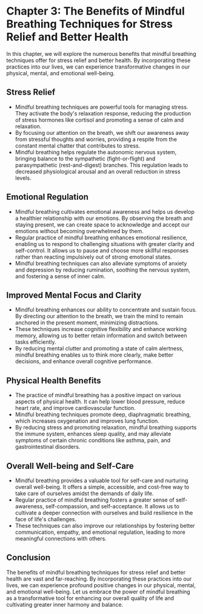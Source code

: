 Chapter 3: The Benefits of Mindful Breathing Techniques for Stress Relief and Better Health
===========================================================================================

In this chapter, we will explore the numerous benefits that mindful breathing techniques offer for stress relief and better health. By incorporating these practices into our lives, we can experience transformative changes in our physical, mental, and emotional well-being.

Stress Relief
-------------

* Mindful breathing techniques are powerful tools for managing stress. They activate the body's relaxation response, reducing the production of stress hormones like cortisol and promoting a sense of calm and relaxation.
* By focusing our attention on the breath, we shift our awareness away from stressful thoughts and worries, providing a respite from the constant mental chatter that contributes to stress.
* Mindful breathing helps regulate the autonomic nervous system, bringing balance to the sympathetic (fight-or-flight) and parasympathetic (rest-and-digest) branches. This regulation leads to decreased physiological arousal and an overall reduction in stress levels.

Emotional Regulation
--------------------

* Mindful breathing cultivates emotional awareness and helps us develop a healthier relationship with our emotions. By observing the breath and staying present, we can create space to acknowledge and accept our emotions without becoming overwhelmed by them.
* Regular practice of mindful breathing enhances emotional resilience, enabling us to respond to challenging situations with greater clarity and self-control. It allows us to pause and choose more skillful responses rather than reacting impulsively out of strong emotional states.
* Mindful breathing techniques can also alleviate symptoms of anxiety and depression by reducing rumination, soothing the nervous system, and fostering a sense of inner calm.

Improved Mental Focus and Clarity
---------------------------------

* Mindful breathing enhances our ability to concentrate and sustain focus. By directing our attention to the breath, we train the mind to remain anchored in the present moment, minimizing distractions.
* These techniques increase cognitive flexibility and enhance working memory, allowing us to better retain information and switch between tasks efficiently.
* By reducing mental clutter and promoting a state of calm alertness, mindful breathing enables us to think more clearly, make better decisions, and enhance overall cognitive performance.

Physical Health Benefits
------------------------

* The practice of mindful breathing has a positive impact on various aspects of physical health. It can help lower blood pressure, reduce heart rate, and improve cardiovascular function.
* Mindful breathing techniques promote deep, diaphragmatic breathing, which increases oxygenation and improves lung function.
* By reducing stress and promoting relaxation, mindful breathing supports the immune system, enhances sleep quality, and may alleviate symptoms of certain chronic conditions like asthma, pain, and gastrointestinal disorders.

Overall Well-being and Self-Care
--------------------------------

* Mindful breathing provides a valuable tool for self-care and nurturing overall well-being. It offers a simple, accessible, and cost-free way to take care of ourselves amidst the demands of daily life.
* Regular practice of mindful breathing fosters a greater sense of self-awareness, self-compassion, and self-acceptance. It allows us to cultivate a deeper connection with ourselves and build resilience in the face of life's challenges.
* These techniques can also improve our relationships by fostering better communication, empathy, and emotional regulation, leading to more meaningful connections with others.

Conclusion
----------

The benefits of mindful breathing techniques for stress relief and better health are vast and far-reaching. By incorporating these practices into our lives, we can experience profound positive changes in our physical, mental, and emotional well-being. Let us embrace the power of mindful breathing as a transformative tool for enhancing our overall quality of life and cultivating greater inner harmony and balance.
